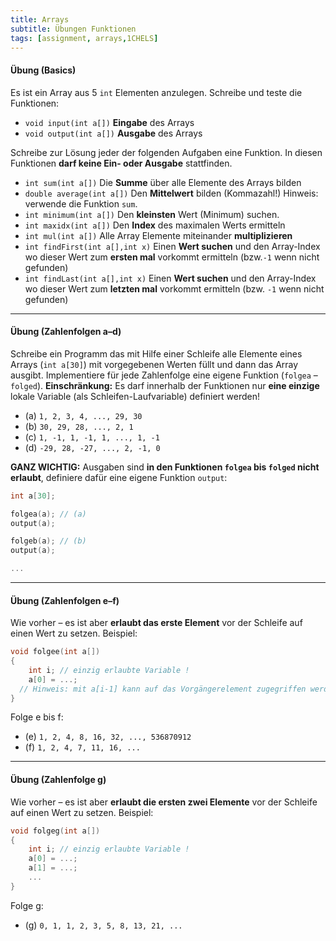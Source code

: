 ```yaml
---
title: Arrays
subtitle: Übungen Funktionen
tags: [assignment, arrays,1CHELS]
---
```


#### Übung (Basics)

Es ist ein Array aus 5 `int` Elementen anzulegen.
Schreibe und teste die Funktionen:

- `void input(int a[])` **Eingabe** des Arrays
- `void output(int a[])` **Ausgabe** des Arrays 



Schreibe zur Lösung jeder der folgenden Aufgaben eine Funktion. In diesen Funktionen **darf keine Ein- oder Ausgabe** stattfinden.

- `int sum(int a[])` Die **Summe** über alle Elemente des Arrays bilden
- `double average(int a[])` Den **Mittelwert** bilden (Kommazahl!) Hinweis: verwende die Funktion `sum`.
- `int minimum(int a[])` Den **kleinsten** Wert (Minimum) suchen. 
- `int maxidx(int a[])` Den **Index** des maximalen Werts ermitteln
- `int mul(int a[])` Alle Array Elemente miteinander **multiplizieren**
- `int findFirst(int a[],int x)` Einen **Wert suchen** und den Array-Index wo dieser Wert zum **ersten mal** vorkommt ermitteln (bzw.`-1` wenn nicht gefunden)
- `int findLast(int a[],int x)` Einen **Wert suchen** und den Array-Index wo dieser Wert zum **letzten mal** vorkommt ermitteln (bzw. `-1` wenn nicht gefunden)




---
#### Übung (Zahlenfolgen a–d)

Schreibe ein Programm das mit Hilfe einer Schleife alle Elemente eines Arrays (`int a[30]`) mit vorgegebenen Werten füllt und dann das Array ausgibt. Implementiere für jede Zahlenfolge eine eigene Funktion (`folgea` – `folged`). **Einschränkung:** Es darf innerhalb der Funktionen nur **eine einzige** lokale Variable (als Schleifen-Laufvariable) definiert werden! 

- (a) `1, 2, 3, 4, ..., 29, 30`
- (b) `30, 29, 28, ..., 2, 1`
- (c) `1, -1, 1, -1, 1, ..., 1, -1`
- (d) `-29, 28, -27, ..., 2, -1, 0`

**GANZ WICHTIG:** Ausgaben sind **in den Funktionen `folgea`  bis `folged` nicht erlaubt**, definiere dafür eine eigene Funktion `output`:

```c
int a[30];

folgea(a); // (a)
output(a);

folgeb(a); // (b)
output(a);

...
```



---

#### Übung (Zahlenfolgen e–f)

Wie vorher – es ist aber **erlaubt das erste Element** vor der Schleife auf einen Wert zu setzen. Beispiel:

```c
void folgee(int a[])
{
	int i; // einzig erlaubte Variable !
	a[0] = ...; 
  // Hinweis: mit a[i-1] kann auf das Vorgängerelement zugegriffen werden
}
```

Folge e bis f:

- (e) `1, 2, 4, 8, 16, 32, ..., 536870912`
- (f) `1, 2, 4, 7, 11, 16, ...`



---

#### Übung (Zahlenfolge g)

Wie vorher – es ist aber **erlaubt die ersten zwei Elemente** vor der Schleife auf einen Wert zu setzen. Beispiel:

```c
void folgeg(int a[])
{
	int i; // einzig erlaubte Variable !
	a[0] = ...;
	a[1] = ...;
	...
}
```

Folge g:

- (g) `0, 1, 1, 2, 3, 5, 8, 13, 21, ...`

